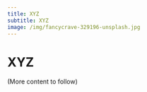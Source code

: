 ```yaml
---
title: XYZ
subtitle: XYZ
image: /img/fancycrave-329196-unsplash.jpg
---
```



# XYZ

(More content to follow)
